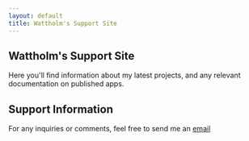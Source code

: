 ```yaml
---
layout: default
title: Wattholm's Support Site
---
```


## Wattholm's Support Site

Here you'll find information about my latest projects, and any relevant documentation on published apps.


## Support Information

For any inquiries or comments, feel free to send me an [email](mailto:wattholm@outlook.com)
